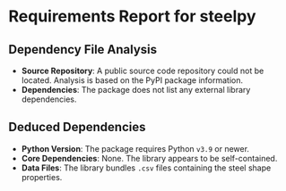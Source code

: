 # Requirements Report for steelpy

## Dependency File Analysis

- **Source Repository**: A public source code repository could not be located. Analysis is based on the PyPI package information.
- **Dependencies**: The package does not list any external library dependencies.

## Deduced Dependencies

- **Python Version**: The package requires Python `v3.9` or newer.
- **Core Dependencies**: None. The library appears to be self-contained.
- **Data Files**: The library bundles `.csv` files containing the steel shape properties.